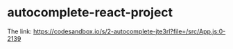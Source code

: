 # autocomplete-react-project

The link: https://codesandbox.io/s/2-autocomplete-jte3rl?file=/src/App.js:0-2139